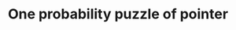 ---
layout: page
title: "One probability puzzle of pointer"
categories:
 - probability
 - math
nav: true
permalink: /writings/One_prob_puzzle_of_ptr.pdf
---